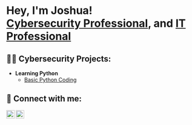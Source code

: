 <h1>Hey, I'm Joshua! <br/><a href="https://github.com/JoshuaBallard">Cybersecurity Professional</a>, and <a href="https://www.linkedin.com/in/jbballard2/">IT Professional</a>

<h2>👨‍💻 Cybersecurity Projects:</h2>

- <b>Learning Python</b>
  - [Basic Python Coding](https://github.com/JoshuaBallard/learning_python)

<h2> 🤳 Connect with me:</h2>

[<img align="left" alt="JoshuaBallard | Twitter" width="22px" src="https://cdn.jsdelivr.net/npm/simple-icons@v3/icons/twitter.svg" />][twitter]
[<img align="left" alt="JoshuaBallard | LinkedIn" width="22px" src="https://cdn.jsdelivr.net/npm/simple-icons@v3/icons/linkedin.svg" />][linkedin]

[twitter]: https://twitter.com/mister_ballard
[linkedin]: https://linkedin.com/in/jbballard
